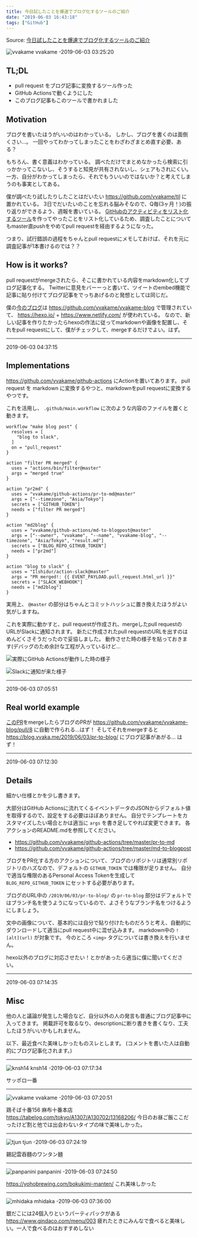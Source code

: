 ```yaml
---
title: 今日試したことを爆速でブログ化するツールのご紹介
date: "2019-06-03 16:43:18"
tags: ["GitHub"]
---
```


Source: [今日試したことを爆速でブログ化するツールのご紹介](https://github.com/vvakame/til/pull/38)

![vvakame](https://github.com/vvakame.png?size=64) vvakame -2019-06-03 03:25:20

## TL;DL

* pull request をブログ記事に変換するツール作った
* GitHub Actionsで動くようにした
* このブログ記事もこのツールで書かれました

## Motivation

ブログを書いたほうがいいのはわかっている。
しかし、ブログを書くのは面倒くさい…。
一回やってわかってしまったことをわざわざまとめ直す必要、ある？

もちろん、書く意義はわかっている。
調べただけでまとめなかったら検索に引っかかってこないし、そうすると知見が共有されないし、シェアもされにくい。
一方、自分がわかってしまったら、それでもういいのではないか？と考えてしまうのも事実としてある。

僕が調べたり試したりしたことはだいたい https://github.com/vvakame/til に置かれている。
3日でだいたいのことを忘れる脳みそなので、Q毎(3ヶ月！)の振り返りができるよう、週報を書いている。
[GitHubのアクティビティをリスト化するツール](https://github.com/vvakame/til/tree/a3385ae623be2a80488b5b902d260b3ad11165c8/graphql/fetch-github-activities)を作ってやったことをリスト化しているため、調査したことについてもmaster直pushをやめてpull requestを経由するようになった。

つまり、試行錯誤の過程をちゃんとpull requestにメモしておけば、それを元に調査記事が1本書けるのでは？？

## How is it works?

pull requestがmergeされたら、そこに書かれている内容をmarkdown化してブログ記事化する。
Twitterに意見をバーーっと書いて、ツイートのembed機能で記事に貼り付けてブログ記事をでっちあげるのと発想としては同じだ。

僕の[今のブログ](https://blog.vvaka.me/)は https://github.com/vvakame/vvakame-blog で管理されていて、 https://hexo.io/ &#43; https://www.netlify.com/ が使われている。
なので、新しい記事を作りたかったらhexoの作法に従ってmarkdownや画像を配置し、それをpull requestにして、僕がチェックして、mergeするだけでよい。はず。


---

2019-06-03 04:37:15

## Implementations

https://github.com/vvakame/github-actions にActionを置いてあります。
pull request を markdown に変換するやつと、markdownをpull requestに変換するやつです。

これを活用し、 `.github/main.workflow` に次のような内容のファイルを置くと動きます。

```hcl
workflow "make blog post" {
  resolves = [
    "blog to slack",
  ]
  on = "pull_request"
}

action "filter PR merged" {
  uses = "actions/bin/filter@master"
  args = "merged true"
}

action "pr2md" {
  uses = "vvakame/github-actions/pr-to-md@master"
  args = ["--timezone", "Asia/Tokyo"]
  secrets = ["GITHUB_TOKEN"]
  needs = ["filter PR merged"]
}

action "md2blog" {
  uses = "vvakame/github-actions/md-to-blogpost@master"
  args = ["--owner", "vvakame", "--name", "vvakame-blog", "--timezone", "Asia/Tokyo", "result.md"]
  secrets = ["BLOG_REPO_GITHUB_TOKEN"]
  needs = ["pr2md"]
}

action "blog to slack" {
  uses = "Ilshidur/action-slack@master"
  args = "PR merged!: {{ EVENT_PAYLOAD.pull_request.html_url }}"
  secrets = ["SLACK_WEBHOOK"]
  needs = ["md2blog"]
}
```

実用上、 `@master` の部分はちゃんとコミットハッシュに置き換えたほうがよい気がしますね。

これを実際に動かすと、pull requestが作成され、mergeしたpull requestのURLがSlackに通知されます。
新たに作成されたpull requestのURLを出すのはめんどくさそうだったので妥協しました。
動作させた時の様子を貼っておきます(デバッグのため余計な工程が入っているけど…

![実際にGitHub Actionsが動作した時の様子](/images/2019-06-03-pr-to-blog/eb365923e8bc28bf43d986938faa90b1.png)

![Slackに通知が来た様子](/images/2019-06-03-pr-to-blog/28ced46fc2142c6a76c81bd4d8cc37d7.png)


---

2019-06-03 07:05:51

## Real world example

[このPR](https://github.com/vvakame/til/pull/38)をmergeしたらブログのPRが https://github.com/vvakame/vvakame-blog/pull/8 に自動で作られる…はず！
そしてそれをmergeすると https://blog.vvaka.me/2019/06/03/pr-to-blog/ にブログ記事があがる… はず！


---

2019-06-03 07:12:30

## Details

細かい仕様とかを少し書きます。

大部分はGitHub Actionsに流れてくるイベントデータのJSONからデフォルト値を取得するので、設定をする必要はほぼありません。
自分でテンプレートをカスタマイズしたい場合とかは適当に `args` を書き足してやれば変更できます。
各アクションのREADME.mdを参照してください。

* https://github.com/vvakame/github-actions/tree/master/pr-to-md
* https://github.com/vvakame/github-actions/tree/master/md-to-blogpost

ブログをPR化する方のアクションについて、ブログのリポジトリは通常別リポジトリのハズなので、デフォルトの `GITHUB_TOKEN` では権限が足りません。
自分で適当な権限のあるPersonal Access Tokenを生成して `BLOG_REPO_GITHUB_TOKEN` にセットする必要があります。

ブログのURL中の `/2019/06/03/pr-to-blog/` の `pr-to-blog` 部分はデフォルトではブランチ名を使うようになっているので、よさそうなブランチ名をつけるようにしましょう。

文中の画像について、基本的には自分で貼り付けたものだろうと考え、自動的にダウンロードして適当にpull request中に混ぜ込みます。
markdown中の `![alt](url)` が対象です。
今のところ `<img>` タグについては書き換えを行いません。

hexo以外のブログに対応させたい！とかがあったら適当に僕に聞いてください。


---

2019-06-03 07:14:35

## Misc

他の人と議論が発生した場合など、自分以外の人の発言も普通にブログ記事中に入ってきます。
掲載許可を取るなり、descriptionに断り書きを書くなり、工夫したほうがいいかもしれません。

以下、最近食べた美味しかったものスレとします。
(コメントを書いた人は自動的にブログ記事化されます。)

---

![knsh14](https://github.com/knsh14.png?size=64) knsh14 -2019-06-03 07:17:34

サッポロ一番

---

![vvakame](https://github.com/vvakame.png?size=64) vvakame -2019-06-03 07:20:51

鶏そば十番156 麻布十番本店
https://tabelog.com/tokyo/A1307/A130702/13168206/
今日のお昼ご飯ここだったけど割と他では出会わないタイプの味で美味しかった。

---

![tjun](https://github.com/tjun.png?size=64) tjun -2019-06-03 07:24:19

錫記雲吞麵のワンタン麺


---

![panpanini](https://github.com/panpanini.png?size=64) panpanini -2019-06-03 07:24:50

https://yohobrewing.com/bokukimi-manten/ これ美味しかった

---

![mhidaka](https://github.com/mhidaka.png?size=64) mhidaka -2019-06-03 07:36:00

銀だこには24個入りというパーティパックがある
https://www.gindaco.com/menu/003
疲れたときにみんなで食べると美味しい。一人で食べるのはおすすめしない
